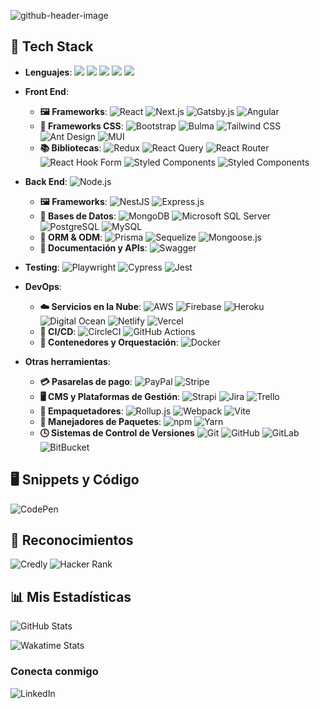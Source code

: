 <!--
Generador de header: https://leviarista.github.io/github-profile-header-generator/
-->
![github-header-image](https://github.com/isc-joserodriguez/isc-joserodriguez/assets/26130533/a91221ba-88c7-4da9-9e17-4663e3de8b15)

## 🔧 Tech Stack
<ul>
  <li>
    <b>Lenguajes</b>:
    <a href="#"><img src="https://img.shields.io/badge/TypeScript-3178C6.svg?style=flat&logo=TypeScript&logoColor=white" /></a>
    <a href="#"><img src="https://img.shields.io/badge/JavaScript-FCEF40.svg?style=flat&logo=JavaScript&logoColor=black" /></a>
    <a href="#"><img src="https://img.shields.io/badge/HTML5-E34F26.svg?style=flat&logo=HTML5&logoColor=white" /></a>
    <a href="#"><img src="https://img.shields.io/badge/CSS3-1572B6.svg?style=flat&logo=CSS3&logoColor=white" /></a>
    <a href="#"><img src="https://img.shields.io/badge/Sass-CC6699.svg?style=flat&logo=Sass&logoColor=white" /></a>
  </li>
  
</ul>

- **Front End**:
  - **🖼️ Frameworks**: 
    ![React](https://img.shields.io/badge/React-61DAFB.svg?style=flat&logo=React&logoColor=black)
    ![Next.js](https://img.shields.io/badge/Next.js-000000.svg?style=flat&logo=nextdotjs&logoColor=white)
    ![Gatsby.js](https://img.shields.io/badge/Gatsby-663399.svg?style=flat&logo=Gatsby&logoColor=white)
    ![Angular](https://img.shields.io/badge/Angular-E0234E.svg?style=flat&logo=Angular&logoColor=white)
  - **🎨 Frameworks CSS**:
    ![Bootstrap](https://img.shields.io/badge/Bootstrap-7952B3.svg?style=flat&logo=Bootstrap&logoColor=white)
    ![Bulma](https://img.shields.io/badge/Bulma-00D1B2.svg?style=flat&logo=Bulma&logoColor=white)
    ![Tailwind CSS](https://img.shields.io/badge/Tailwind%20CSS-06B6D4.svg?style=flat&logo=Tailwind-CSS&logoColor=white)
    ![Ant Design](https://img.shields.io/badge/Ant%20Design-0170FE.svg?style=flat&logo=Ant-Design&logoColor=white)
    ![MUI](https://img.shields.io/badge/MUI-007FFF.svg?style=flat&logo=MUI&logoColor=white)
  - **📚 Bibliotecas**:
    ![Redux](https://img.shields.io/badge/Redux-764ABC.svg?style=flat&logo=Redux&logoColor=white)
    ![React Query](https://img.shields.io/badge/React%20Query-FF4154.svg?style=flat&logo=React-Query&logoColor=white)
    ![React Router](https://img.shields.io/badge/React%20Router-CA4245.svg?style=flat&logo=React-Router&logoColor=white)
    ![React Hook Form](https://img.shields.io/badge/React%20Hook%20Form-EC5990.svg?style=flat&logo=React-Hook-Form&logoColor=white)
    ![Styled Components](https://img.shields.io/badge/styledcomponents-DB7093.svg?style=flat&logo=styled-components&logoColor=white)
    ![Styled Components](https://img.shields.io/badge/Storybook-FF4785.svg?style=flat&logo=Storybook&logoColor=white)
    
- **Back End**:
![Node.js](https://img.shields.io/badge/Node.js-339933.svg?style=flat&logo=nodedotjs&logoColor=white)
  - **🖼️ Frameworks**:
    ![NestJS](https://img.shields.io/badge/NestJS-E0234E.svg?style=flat&logo=NestJS&logoColor=white)
    ![Express.js](https://img.shields.io/badge/Express-000000.svg?style=flat&logo=Express&logoColor=white)
  - **💽 Bases de Datos**:
    ![MongoDB](https://img.shields.io/badge/MongoDB-47A248.svg?style=flat&logo=MongoDB&logoColor=white)
    ![Microsoft SQL Server](https://img.shields.io/badge/Microsoft%20SQL%20Server-CC2927.svg?style=flat&logo=Microsoft-SQL-Server&logoColor=white)
    ![PostgreSQL](https://img.shields.io/badge/PostgreSQL-4169E1.svg?style=flat&logo=PostgreSQL&logoColor=white)
    ![MySQL](https://img.shields.io/badge/MySQL-4479A1.svg?style=flat&logo=MySQL&logoColor=white)
  - **🧩 ORM & ODM**:
    ![Prisma](https://img.shields.io/badge/Prisma-2D3748.svg?style=flat&logo=Prisma&logoColor=white)
    ![Sequelize](https://img.shields.io/badge/Sequelize-52B0E7.svg?style=flat&logo=Sequelize&logoColor=white)
    ![Mongoose.js](https://img.shields.io/badge/Mongoose-880000.svg?style=flat&logo=Mongoose&logoColor=white)
  - **📝 Documentación y APIs**:
    ![Swagger](https://img.shields.io/badge/Swagger-339933.svg?style=flat&logo=Swagger&logoColor=white)

- **Testing**:
![Playwright](https://img.shields.io/badge/Playwright-2EAD33.svg?style=flat&logo=Playwright&logoColor=white)
![Cypress](https://img.shields.io/badge/Cypress-17202C.svg?style=flat&logo=Cypress&logoColor=white)
![Jest](https://img.shields.io/badge/Jest-C21325.svg?style=flat&logo=Jest&logoColor=white)

- **DevOps**:
  - **☁️ Servicios en la Nube**:
    ![AWS](https://img.shields.io/badge/Amazon%20AWS-232F3E.svg?style=flat&logo=Amazon-AWS&logoColor=white)
    ![Firebase](https://img.shields.io/badge/Firebase-2088FF.svg?style=flat&logo=Firebase&logoColor=yellow)
    ![Heroku](https://img.shields.io/badge/Heroku-430098.svg?style=flat&logo=Heroku&logoColor=white)
    ![Digital Ocean](https://img.shields.io/badge/DigitalOcean-0080FF.svg?style=flat&logo=DigitalOcean&logoColor=white)
    ![Netlify](https://img.shields.io/badge/Netlify-00C7B7.svg?style=flat&logo=Netlify&logoColor=white)
    ![Vercel](https://img.shields.io/badge/Vercel-000000.svg?style=flat&logo=Vercel&logoColor=white)
  - **🔬 CI/CD**:
    ![CircleCI](https://img.shields.io/badge/CircleCI-343434.svg?style=flat&logo=CircleCI&logoColor=white)
    ![GitHub Actions](https://img.shields.io/badge/GitHub%20Actions-2088FF.svg?style=flat&logo=GitHub-Actions&logoColor=white)
  - **🐳 Contenedores y Orquestación**:
    ![Docker](https://img.shields.io/badge/Docker-2496ED.svg?style=flat&logo=Docker&logoColor=white)

- **Otras herramientas**:
  - **💳 Pasarelas de pago**:
    ![PayPal](https://img.shields.io/badge/PayPal-003087.svg?style=flat&logo=PayPal&logoColor=white)
    ![Stripe](https://img.shields.io/badge/Stripe-7A1FA2.svg?style=flat&logo=Stripe&logoColor=white)   
  - **🖥️ CMS y Plataformas de Gestión**:
    ![Strapi](https://img.shields.io/badge/Strapi-4945FF.svg?style=flat&logo=Strapi&logoColor=white)
    ![Jira](https://img.shields.io/badge/Jira-0052CC.svg?style=flat&logo=Jira&logoColor=white)
    ![Trello](https://img.shields.io/badge/Trello-0052CC.svg?style=flat&logo=Trello&logoColor=white)
  - **🚀 Empaquetadores**:
    ![Rollup.js](https://img.shields.io/badge/rollup.js-EC4A3F.svg?style=flat&logo=rollupdotjs&logoColor=white)
    ![Webpack](https://img.shields.io/badge/Webpack-8DD6F9.svg?style=flat&logo=Webpack&logoColor=black)
    ![Vite](https://img.shields.io/badge/Vite-646CFF.svg?style=flat&logo=Vite&logoColor=white)
  - **🧰 Manejadores de Paquetes**:
    ![npm](https://img.shields.io/badge/npm-CB3837.svg?style=flat&logo=npm&logoColor=white)
    ![Yarn](https://img.shields.io/badge/Yarn-2C8EBB.svg?style=flat&logo=Yarn&logoColor=white)
  - **🕓 Sistemas de Control de Versiones**
    ![Git](https://img.shields.io/badge/Git-F05032.svg?style=flat&logo=Git&logoColor=white)
    ![GitHub](https://img.shields.io/badge/GitHub-181717.svg?style=flat&logo=GitHub&logoColor=white)
    ![GitLab](https://img.shields.io/badge/GitLab-FC6D26.svg?style=flat&logo=GitLab&logoColor=white)
    ![BitBucket](https://img.shields.io/badge/Bitbucket-0052CC.svg?style=flat&logo=Bitbucket&logoColor=white)

## 🖥 Snippets y Código
![CodePen](https://img.shields.io/badge/CodePen-000000.svg?style=flat&logo=CodePen&logoColor=white)

## 🏅 Reconocimientos
![Credly](https://img.shields.io/badge/Credly-FF6B00.svg?style=flat&logo=Credly&logoColor=white)
![Hacker Rank](https://img.shields.io/badge/HackerRank-00EA64.svg?style=flat&logo=HackerRank&logoColor=white)

## 📊 Mis Estadísticas
![GitHub Stats](https://github-readme-stats.vercel.app/api?username=isc-joserodriguez&theme=react&hide_border=false&include_all_commits=true&count_private=true)<br/>

![Wakatime Stats](https://github-readme-stats.vercel.app/api/wakatime?username=isc_joserodriguez&theme=react&layout=compact&v=2)


### Conecta conmigo
![LinkedIn](https://img.shields.io/badge/LinkedIn-0A66C2.svg?style=flat&logo=LinkedIn&logoColor=white)
